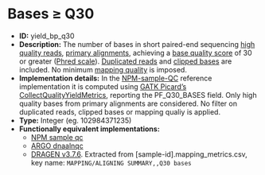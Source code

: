 # Bases ≥ Q30

- **ID:** yield_bp_q30
- **Description:** The number of bases in short paired-end sequencing [high quality reads](terminologies.md#high-quality-reads), [primary alignments](terminologies.md#primary-alignments), achieving a [base quality score](terminologies.md#base-quality-score) of 30 or greater ([Phred scale](terminologies.md#phred-scale)). [Duplicated reads](terminologies.md#duplicated-reads) and [clipped bases](terminologies.md#clipped-bases) are included. No minimum [mapping quality](terminologies.md#mapping-quality) is imposed.
- **Implementation details:** In the [NPM-sample-QC](terminologies.md#npm-sample-qc) reference implementation it is computed using [GATK Picard’s CollectQualityYieldMetrics](terminologies.md#picard-collectqualityyieldmetrics), reporting the PF_Q30_BASES field. Only high quality bases from primary alignments are considered. No filter on duplicated reads, clipped bases or mapping qualiy is applied.
- **Type:** Integer (eg. 102984371235)
- **Functionally equivalent implementations:**
    - [NPM sample qc](References.md#npm-sample-qc)
    - [ARGO dnaalnqc](References.md#argo)
    - [DRAGEN v3.7.6](References.md#dragen). Extracted from [sample-id].mapping_metrics.csv, key name: `MAPPING/ALIGNING SUMMARY,,Q30 bases`

